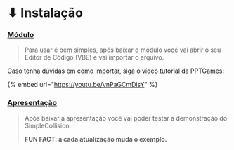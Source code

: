 # ⬇ Instalação

### [Módulo](https://cdn.discordapp.com/attachments/814722115831595018/1012548150420049920/SimpleCollision.bas)

> Para usar é bem simples, após baixar o módulo você vai abrir o seu Editor de Código (VBE) e vai importar o arquivo.

Caso tenha dúvidas em como importar, siga o vídeo tutorial da PPTGames:

{% embed url="https://youtu.be/vnPaGCmDisY" %}

### [Apresentação](https://cdn.discordapp.com/attachments/814722115831595018/1012548150122270800/SimpleCollision.pptm)

> Após baixar a apresentação você vai poder testar a demonstração do SimpleCollision.
>
> **FUN FACT: a cada atualização muda o exemplo.**
